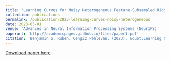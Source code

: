 ```yaml
---
title: "Learning Curves for Noisy Heterogeneous Feature-Subsampled Ridge Ensembles"
collection: publications
permalink: /publication/2023-learning-curves-noisy-heterogeneous
date: 2023-05-01
venue: 'Advances in Neural Information Processing Systems (NeurIPS)'
paperurl: 'http://academicpages.github.io/files/paper1.pdf'
citation: 'Benjamin S. Ruben, Cengiz Pehlevan. (2023). &quot;Learning Curves for Noisy Heterogeneous Feature-Subsampled Ridge Ensembles.&quot; <i>Advances in Neural Information Processing Systems (NeurIPS)</i>.'
---
```


[Download paper here](https://proceedings.neurips.cc/paper_files/paper/2023/file/9c940ba3be5bc9020ec74279d6e37c8a-Paper-Conference.pdf)
